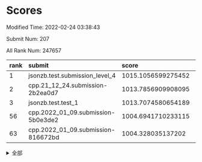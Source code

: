 # Scores

Modified Time: 2022-02-24 03:38:43

Submit Num: 207

All Rank Num: 247657

| rank |               submit               |       score        |       sigma        | pk_num |
| :--- | :--------------------------------- | :----------------- | :----------------- | :----- |
| 1    | jsonzb.test.submission_level_4     | 1015.1056599275452 | 0.8379112275868587 | 4787   |
| 2    | cpp.21_12_24.submission-2b2ea0d7   | 1013.7856909908095 | 0.7888386560913002 | 4786   |
| 3    | jsonzb.test.test_1                 | 1013.7074580654189 | 0.8160951971649877 | 4781   |
| 56   | cpp.2022_01_09.submission-5b0e3de2 | 1004.6941710233115 | 0.7071395675540517 | 4784   |
| 63   | cpp.2022_01_09.submission-816672bd | 1004.328035137202  | 0.7087959280120497 | 4784   |


<details>
<summary>全部</summary>

| rank |                 submit                 |       score        |       sigma        | pk_num |
| :--- | :------------------------------------- | :----------------- | :----------------- | :----- |
| 1    | jsonzb.test.submission_level_4         | 1015.1056599275452 | 0.8379112275868587 | 4787   |
| 2    | cpp.21_12_24.submission-2b2ea0d7       | 1013.7856909908095 | 0.7888386560913002 | 4786   |
| 3    | jsonzb.test.test_1                     | 1013.7074580654189 | 0.8160951971649877 | 4781   |
| 4    | gobigger.level_3.submission_level_3_8  | 1012.4272260015158 | 0.786793326517088  | 4782   |
| 5    | gobigger.level_3.submission_level_3_39 | 1011.4456709967527 | 0.7822492339552692 | 4782   |
| 6    | gobigger.level_3.submission_level_3_11 | 1011.3546758183264 | 0.7898950898142851 | 4788   |
| 7    | gobigger.level_3.submission_level_3_25 | 1011.136664450758  | 0.8024608061778967 | 4787   |
| 8    | gobigger.level_3.submission_level_3_36 | 1010.9642623714573 | 0.7509225630207765 | 4786   |
| 9    | gobigger.level_3.submission_level_3_24 | 1010.9403166447614 | 0.7741643585286215 | 4786   |
| 10   | gobigger.level_3.submission_level_3_21 | 1010.846614610607  | 0.7804827686557179 | 4791   |
| 11   | gobigger.level_3.submission_level_3_42 | 1010.7667385732354 | 0.7761462543147629 | 4787   |
| 12   | gobigger.level_3.submission_level_3_47 | 1010.6345391904127 | 0.7634127665820066 | 4785   |
| 13   | gobigger.level_3.submission_level_3_38 | 1010.5827511772519 | 0.7810645690463995 | 4787   |
| 14   | gobigger.level_3.submission_level_3_14 | 1010.4238853452575 | 0.7539437106082425 | 4789   |
| 15   | gobigger.level_3.submission_level_3_34 | 1010.3851939127052 | 0.7678888505831484 | 4786   |
| 16   | gobigger.level_3.submission_level_3_26 | 1010.3089520701997 | 0.785800921388888  | 4784   |
| 17   | gobigger.level_3.submission_level_3_22 | 1010.2810969623118 | 0.7507484395583627 | 4785   |
| 18   | gobigger.level_3.submission_level_3_30 | 1010.2360753273928 | 0.7656647139249125 | 4781   |
| 19   | gobigger.level_3.submission_level_3_9  | 1010.1693473361155 | 0.7459046243528648 | 4785   |
| 20   | gobigger.level_3.submission_level_3_35 | 1010.1228430296853 | 0.7735470503781238 | 4790   |
| 21   | gobigger.level_3.submission_level_3_7  | 1010.1157528915977 | 0.7846447903417783 | 4786   |
| 22   | gobigger.level_3.submission_level_3_20 | 1010.0498800066064 | 0.7487031971216236 | 4785   |
| 23   | gobigger.level_3.submission_level_3_15 | 1009.9903070732253 | 0.7686476773168248 | 4789   |
| 24   | gobigger.level_3.submission_level_3_49 | 1009.8831614455097 | 0.7556584384948335 | 4785   |
| 25   | gobigger.level_3.submission_level_3_48 | 1009.8004903294882 | 0.761603892973718  | 4784   |
| 26   | gobigger.level_3.submission_level_3_41 | 1009.7936526386177 | 0.7623755513277403 | 4790   |
| 27   | gobigger.level_3.submission_level_3_33 | 1009.7924564865612 | 0.7579785002941726 | 4787   |
| 28   | gobigger.level_3.submission_level_3_1  | 1009.7898188488005 | 0.7558228650968452 | 4789   |
| 29   | gobigger.level_3.submission_level_3_13 | 1009.7525256758037 | 0.7445510559385615 | 4786   |
| 30   | gobigger.level_3.submission_level_3_46 | 1009.7301624748471 | 0.7501859043914436 | 4787   |
| 31   | gobigger.level_3.submission_level_3_43 | 1009.729520538466  | 0.7563215688551569 | 4784   |
| 32   | gobigger.level_3.submission_level_3_27 | 1009.6549626139597 | 0.7576786357977389 | 4784   |
| 33   | gobigger.level_3.submission_level_3_10 | 1009.643776748685  | 0.763367472906693  | 4785   |
| 34   | gobigger.level_3.submission_level_3_31 | 1009.6312824889123 | 0.7564341752256831 | 4787   |
| 35   | gobigger.level_3.submission_level_3_40 | 1009.6048711405139 | 0.7377951184621366 | 4787   |
| 36   | gobigger.level_3.submission_level_3_17 | 1009.5673153071551 | 0.7603890127234517 | 4787   |
| 37   | gobigger.level_3.submission_level_3_4  | 1009.5166899794432 | 0.762323523364079  | 4785   |
| 38   | gobigger.level_3.submission_level_3_32 | 1009.5137564183505 | 0.7535394640953156 | 4787   |
| 39   | gobigger.level_3.submission_level_3_16 | 1009.415240660463  | 0.7350665731141276 | 4787   |
| 40   | gobigger.level_3.submission_level_3_12 | 1009.3936346943055 | 0.7482581189822042 | 4786   |
| 41   | gobigger.level_3.submission_level_3_23 | 1009.2876973033215 | 0.7490312970434261 | 4790   |
| 42   | gobigger.level_3.submission_level_3_2  | 1009.2591275281904 | 0.7740614714201743 | 4786   |
| 43   | gobigger.level_3.submission_level_3_45 | 1009.1908599086096 | 0.7510935346553578 | 4784   |
| 44   | gobigger.level_3.submission_level_3_18 | 1009.176718588767  | 0.7379390970486527 | 4788   |
| 45   | gobigger.level_3.submission_level_3_28 | 1009.1223122275254 | 0.7272775339791249 | 4784   |
| 46   | gobigger.level_3.submission_level_3_37 | 1009.0200228891775 | 0.7604062481396581 | 4786   |
| 47   | gobigger.level_3.submission_level_3_5  | 1008.9469126961325 | 0.7441153970795542 | 4789   |
| 48   | gobigger.level_3.submission_level_3_3  | 1008.9293721724969 | 0.7393211381073483 | 4786   |
| 49   | gobigger.level_3.submission_level_3_6  | 1008.6953561359421 | 0.7460581761422858 | 4781   |
| 50   | gobigger.level_3.submission_level_3_0  | 1008.5427214903033 | 0.7432642058717975 | 4786   |
| 51   | gobigger.level_3.submission_level_3_29 | 1008.3835710075191 | 0.751338146986112  | 4777   |
| 52   | gobigger.level_3.submission_level_3_44 | 1007.9960270248976 | 0.7451353598524874 | 4790   |
| 53   | gobigger.level_3.submission_level_3_19 | 1007.793424008725  | 0.7339674738710132 | 4782   |
| 54   | gobigger.level_1.submission_level_1_23 | 1005.0393641117589 | 0.7229142442031317 | 4782   |
| 55   | gobigger.level_1.submission_level_1_26 | 1004.7344622253179 | 0.7220290420241572 | 4787   |
| 56   | cpp.2022_01_09.submission-5b0e3de2     | 1004.6941710233115 | 0.7071395675540517 | 4784   |
| 57   | gobigger.level_1.submission_level_1_43 | 1004.6888768569034 | 0.7126264898685067 | 4789   |
| 58   | gobigger.level_1.submission_level_1_28 | 1004.6485527074957 | 0.7051260797406576 | 4784   |
| 59   | gobigger.level_1.submission_level_1_0  | 1004.6378855489006 | 0.711086924607239  | 4785   |
| 60   | gobigger.level_1.submission_level_1_13 | 1004.5477781453717 | 0.7287935867591078 | 4784   |
| 61   | gobigger.level_1.submission_level_1_16 | 1004.5385675737998 | 0.719125311144903  | 4784   |
| 62   | gobigger.level_1.submission_level_1_29 | 1004.4833558337531 | 0.7221842827789866 | 4785   |
| 63   | cpp.2022_01_09.submission-816672bd     | 1004.328035137202  | 0.7087959280120497 | 4784   |
| 64   | gobigger.level_1.submission_level_1_48 | 1004.0592561661554 | 0.7069549789331532 | 4784   |
| 65   | gobigger.level_1.submission_level_1_3  | 1004.0196258450302 | 0.7247594586791439 | 4783   |
| 66   | gobigger.level_1.submission_level_1_2  | 1004.007569988454  | 0.717675157189393  | 4787   |
| 67   | gobigger.level_1.submission_level_1_5  | 1003.9732386028923 | 0.7155711270397119 | 4787   |
| 68   | gobigger.level_1.submission_level_1_31 | 1003.960997983962  | 0.7181105551019701 | 4785   |
| 69   | gobigger.level_1.submission_level_1_20 | 1003.9588407697352 | 0.7251040145629272 | 4783   |
| 70   | gobigger.level_1.submission_level_1_33 | 1003.9549359736617 | 0.7243885591999515 | 4786   |
| 71   | gobigger.level_1.submission_level_1_25 | 1003.8773088538992 | 0.7277120479498872 | 4789   |
| 72   | gobigger.level_1.submission_level_1_27 | 1003.8661222721778 | 0.7186965930688931 | 4782   |
| 73   | gobigger.level_1.submission_level_1_4  | 1003.6772305855898 | 0.7246840979260014 | 4788   |
| 74   | gobigger.level_1.submission_level_1_6  | 1003.617174215356  | 0.7183899354688986 | 4782   |
| 75   | gobigger.level_1.submission_level_1_44 | 1003.5992895689867 | 0.722116634452194  | 4784   |
| 76   | gobigger.level_1.submission_level_1_8  | 1003.5204331132354 | 0.7225790968659296 | 4789   |
| 77   | gobigger.level_1.submission_level_1_14 | 1003.4697549458233 | 0.7087850576565147 | 4789   |
| 78   | gobigger.level_1.submission_level_1_12 | 1003.4236670105936 | 0.7145516180805285 | 4785   |
| 79   | gobigger.level_1.submission_level_1_32 | 1003.3418973359447 | 0.7174606026595113 | 4783   |
| 80   | gobigger.level_1.submission_level_1_11 | 1003.3407056652237 | 0.7200430474913687 | 4785   |
| 81   | gobigger.level_1.submission_level_1_47 | 1003.312023571609  | 0.7159143116845099 | 4784   |
| 82   | gobigger.level_1.submission_level_1_39 | 1003.2796420725565 | 0.7220376823011981 | 4785   |
| 83   | gobigger.level_1.submission_level_1_46 | 1003.1596304805287 | 0.7202481826809083 | 4784   |
| 84   | gobigger.level_1.submission_level_1_36 | 1003.1073755979215 | 0.7226708552350942 | 4781   |
| 85   | gobigger.level_1.submission_level_1_49 | 1003.102655061243  | 0.7118307011593173 | 4788   |
| 86   | gobigger.level_1.submission_level_1_38 | 1003.0935360649983 | 0.7081254736823647 | 4785   |
| 87   | gobigger.level_1.submission_level_1_7  | 1003.0819459029541 | 0.7109976971618776 | 4785   |
| 88   | gobigger.level_1.submission_level_1_24 | 1003.0323804292701 | 0.7234236187107208 | 4791   |
| 89   | gobigger.level_1.submission_level_1_45 | 1003.0168449339837 | 0.7205903968276448 | 4787   |
| 90   | gobigger.level_1.submission_level_1_21 | 1002.9888191850763 | 0.7281560135373116 | 4788   |
| 91   | gobigger.level_1.submission_level_1_1  | 1002.9581297403314 | 0.7136336334602368 | 4786   |
| 92   | gobigger.level_1.submission_level_1_18 | 1002.9172376575459 | 0.7216449065613256 | 4783   |
| 93   | gobigger.level_1.submission_level_1_34 | 1002.9149245337828 | 0.7126832032525549 | 4785   |
| 94   | gobigger.level_1.submission_level_1_17 | 1002.8703743558311 | 0.7049678338022395 | 4783   |
| 95   | gobigger.level_1.submission_level_1_37 | 1002.870154312505  | 0.7149450969051641 | 4780   |
| 96   | gobigger.level_1.submission_level_1_15 | 1002.8199716119702 | 0.7149596890002012 | 4788   |
| 97   | gobigger.level_1.submission_level_1_9  | 1002.8155660706722 | 0.7156345705370083 | 4786   |
| 98   | gobigger.level_1.submission_level_1_35 | 1002.7988296448545 | 0.7255514766969379 | 4784   |
| 99   | gobigger.level_1.submission_level_1_22 | 1002.710783099363  | 0.7053134845047115 | 4782   |
| 100  | gobigger.level_1.submission_level_1_30 | 1002.7031409909715 | 0.7238655406830262 | 4785   |
| 101  | gobigger.level_1.submission_level_1_42 | 1002.6451998971125 | 0.7058905657547769 | 4779   |
| 102  | gobigger.level_1.submission_level_1_41 | 1002.519312672305  | 0.7100956291409167 | 4792   |
| 103  | gobigger.level_1.submission_level_1_10 | 1002.5048553875079 | 0.719133739780677  | 4787   |
| 104  | gobigger.level_1.submission_level_1_19 | 1002.1015130809573 | 0.7138318674046906 | 4788   |
| 105  | gobigger.level_1.submission_level_1_40 | 1001.9093098197186 | 0.7076337700639769 | 4783   |
| 106  | gobigger.random.submission_random_39   | 997.0714834620309  | 0.7068146104569967 | 4785   |
| 107  | gobigger.random.submission_random_12   | 997.0037199337241  | 0.7008589304511581 | 4791   |
| 108  | gobigger.random.submission_random_17   | 996.8863760884343  | 0.6991291053068136 | 4788   |
| 109  | gobigger.random.submission_random_22   | 996.8852078903525  | 0.7067950714368663 | 4786   |
| 110  | gobigger.random.submission_random_3    | 996.7775945422775  | 0.6972600402014658 | 4788   |
| 111  | gobigger.random.submission_random_15   | 996.7642617870098  | 0.7028102492433561 | 4786   |
| 112  | gobigger.random.submission_random_44   | 996.7520998836542  | 0.7035814866316609 | 4789   |
| 113  | gobigger.random.submission_random_6    | 996.4482693647575  | 0.6995315290471994 | 4784   |
| 114  | gobigger.random.submission_random_4    | 996.4407043949952  | 0.7146096215370099 | 4786   |
| 115  | gobigger.random.submission_random_40   | 996.4340866489182  | 0.7062934989034919 | 4788   |
| 116  | gobigger.random.submission_random_25   | 996.4225521526051  | 0.7096354542796427 | 4786   |
| 117  | gobigger.random.submission_random_28   | 996.4145824868598  | 0.7093454274465855 | 4783   |
| 118  | gobigger.random.submission_random_13   | 996.3440101944224  | 0.7238261031645108 | 4784   |
| 119  | gobigger.random.submission_random_26   | 996.3018490205536  | 0.7144199692466783 | 4784   |
| 120  | gobigger.random.submission_random_14   | 996.1415290172714  | 0.7116192500512843 | 4789   |
| 121  | gobigger.random.submission_random_19   | 996.1148915914308  | 0.7091070300080001 | 4786   |
| 122  | gobigger.random.submission_random_24   | 996.110513576901   | 0.6932183504765761 | 4782   |
| 123  | gobigger.random.submission_random_2    | 996.0431457154507  | 0.7185984957000486 | 4782   |
| 124  | gobigger.random.submission_random_21   | 996.0420536778494  | 0.708952009468893  | 4789   |
| 125  | gobigger.random.submission_random_43   | 996.0214311557553  | 0.7069716559370299 | 4787   |
| 126  | gobigger.random.submission_random_1    | 996.0160402221633  | 0.7306433769763064 | 4786   |
| 127  | gobigger.random.submission_random_42   | 996.0007372785542  | 0.7113666418409088 | 4782   |
| 128  | gobigger.random.submission_random_29   | 995.9991323336252  | 0.7290728210011966 | 4788   |
| 129  | gobigger.random.submission_random_30   | 995.9659788843192  | 0.6984783813880822 | 4787   |
| 130  | gobigger.random.submission_random_41   | 995.8469576764564  | 0.7130951751748047 | 4791   |
| 131  | gobigger.random.submission_random_48   | 995.8326008359747  | 0.7067591921946398 | 4786   |
| 132  | gobigger.random.submission_random_34   | 995.8292148887593  | 0.7168844992829558 | 4786   |
| 133  | gobigger.random.submission_random_5    | 995.8104670796612  | 0.6989897001587374 | 4785   |
| 134  | gobigger.random.submission_random_47   | 995.8040753831905  | 0.7182395119619522 | 4786   |
| 135  | gobigger.random.submission_random_9    | 995.7970769159831  | 0.7269269014233821 | 4785   |
| 136  | gobigger.random.submission_random_33   | 995.6592979599121  | 0.7041737225769386 | 4789   |
| 137  | gobigger.random.submission_random_45   | 995.5248465591     | 0.7195758906539975 | 4788   |
| 138  | gobigger.random.submission_random_38   | 995.5161423853557  | 0.7191210883060418 | 4785   |
| 139  | gobigger.random.submission_random_23   | 995.5064874176111  | 0.7195535473183184 | 4784   |
| 140  | gobigger.random.submission_random_7    | 995.501567861039   | 0.7161787798652858 | 4789   |
| 141  | gobigger.random.submission_random_27   | 995.434867023351   | 0.7217300141548649 | 4785   |
| 142  | gobigger.random.submission_random_32   | 995.3724716332395  | 0.7123318547379077 | 4785   |
| 143  | gobigger.random.submission_random_31   | 995.3249712917077  | 0.7252659326621992 | 4784   |
| 144  | gobigger.random.submission_random_16   | 995.3168897195475  | 0.7041229097156316 | 4785   |
| 145  | gobigger.random.submission_random_37   | 995.2299807621783  | 0.7203083565179088 | 4788   |
| 146  | gobigger.random.submission_random_49   | 995.169567320806   | 0.7155216336752149 | 4789   |
| 147  | gobigger.random.submission_random_0    | 995.061958570451   | 0.7287422632129869 | 4784   |
| 148  | gobigger.random.submission_random_36   | 995.0556695511549  | 0.7043637749253789 | 4787   |
| 149  | gobigger.random.submission_random_10   | 994.9897361061663  | 0.7103229239871218 | 4792   |
| 150  | gobigger.random.submission_random_35   | 994.9273471746011  | 0.7172716945936555 | 4787   |
| 151  | gobigger.random.submission_random_46   | 994.8885185330374  | 0.7268454418168286 | 4784   |
| 152  | gobigger.random.submission_random_20   | 994.8379858557015  | 0.7206738950205802 | 4786   |
| 153  | gobigger.random.submission_random_18   | 994.7835060433943  | 0.7321746601715546 | 4788   |
| 154  | gobigger.random.submission_random_8    | 994.3417251530054  | 0.7219927861369569 | 4787   |
| 155  | gobigger.random.submission_random_11   | 994.2773071333064  | 0.7157572927778924 | 4791   |
| 156  | gobigger.level_2.submission_level_2_21 | 993.9870674132505  | 0.7429595556834805 | 4781   |
| 157  | gobigger.level_2.submission_level_2_39 | 993.5476547260048  | 0.7215559579090765 | 4789   |
| 158  | gobigger.level_2.submission_level_2_0  | 993.4669030786907  | 0.7255300238391643 | 4784   |
| 159  | gobigger.level_2.submission_level_2_32 | 993.2238877275432  | 0.7324973482455173 | 4785   |
| 160  | gobigger.level_2.submission_level_2_22 | 993.1754856681235  | 0.7337452393946002 | 4784   |
| 161  | gobigger.level_2.submission_level_2_15 | 993.161328227605   | 0.7381130233052572 | 4782   |
| 162  | gobigger.level_2.submission_level_2_48 | 993.1099885113905  | 0.7290607420541133 | 4785   |
| 163  | gobigger.level_2.submission_level_2_14 | 993.0689959481751  | 0.7232331068443758 | 4787   |
| 164  | gobigger.level_2.submission_level_2_30 | 993.0372653034069  | 0.7269419021977445 | 4780   |
| 165  | gobigger.level_2.submission_level_2_12 | 992.9916552271877  | 0.7252566902881569 | 4787   |
| 166  | gobigger.level_2.submission_level_2_29 | 992.8478142612726  | 0.7475338670087268 | 4785   |
| 167  | gobigger.level_2.submission_level_2_27 | 992.7927337072163  | 0.7470677133850453 | 4784   |
| 168  | gobigger.level_2.submission_level_2_5  | 992.7089873958416  | 0.7304037333672356 | 4788   |
| 169  | gobigger.level_2.submission_level_2_19 | 992.7027612530434  | 0.7373578167752988 | 4788   |
| 170  | gobigger.level_2.submission_level_2_4  | 992.6576880841163  | 0.7399479387597478 | 4784   |
| 171  | gobigger.level_2.submission_level_2_44 | 992.6377094648162  | 0.7433700640474777 | 4784   |
| 172  | gobigger.level_2.submission_level_2_47 | 992.6296391604508  | 0.7332740192210981 | 4785   |
| 173  | gobigger.level_2.submission_level_2_26 | 992.5969337102924  | 0.7467607469791128 | 4790   |
| 174  | gobigger.level_2.submission_level_2_2  | 992.490043484453   | 0.7591878518350401 | 4785   |
| 175  | gobigger.level_2.submission_level_2_13 | 992.4882254979888  | 0.7601047499149798 | 4783   |
| 176  | gobigger.level_2.submission_level_2_24 | 992.3478811770416  | 0.745507239409031  | 4788   |
| 177  | gobigger.level_2.submission_level_2_28 | 992.2705611958089  | 0.7293472709756609 | 4781   |
| 178  | gobigger.level_2.submission_level_2_49 | 992.2169071339947  | 0.7418141578814208 | 4781   |
| 179  | gobigger.level_2.submission_level_2_35 | 992.1826696595115  | 0.742545762615419  | 4790   |
| 180  | gobigger.level_2.submission_level_2_8  | 992.1796185032276  | 0.7409235578808394 | 4786   |
| 181  | gobigger.level_2.submission_level_2_23 | 992.1622264175949  | 0.7338189308527696 | 4784   |
| 182  | gobigger.level_2.submission_level_2_18 | 992.0915864055195  | 0.747383387043283  | 4788   |
| 183  | gobigger.level_2.submission_level_2_25 | 991.9081576347064  | 0.7537925856421304 | 4788   |
| 184  | gobigger.level_2.submission_level_2_45 | 991.8796422674658  | 0.7615524566869804 | 4782   |
| 185  | gobigger.level_2.submission_level_2_37 | 991.7874407815178  | 0.7515977854100233 | 4783   |
| 186  | gobigger.level_2.submission_level_2_17 | 991.7163651287699  | 0.7435754449981704 | 4781   |
| 187  | gobigger.level_2.submission_level_2_9  | 991.6951875037909  | 0.7464922415509838 | 4785   |
| 188  | gobigger.level_2.submission_level_2_3  | 991.674970557135   | 0.748978535558318  | 4786   |
| 189  | gobigger.level_2.submission_level_2_36 | 991.6678285394725  | 0.7565181680655243 | 4791   |
| 190  | gobigger.level_2.submission_level_2_41 | 991.6649191284814  | 0.7430239653878787 | 4788   |
| 191  | gobigger.level_2.submission_level_2_40 | 991.6096587114771  | 0.75489686943512   | 4782   |
| 192  | gobigger.level_2.submission_level_2_46 | 991.6092492919614  | 0.7500870312857939 | 4784   |
| 193  | gobigger.level_2.submission_level_2_10 | 991.5849402882129  | 0.7351488735697586 | 4791   |
| 194  | gobigger.level_2.submission_level_2_16 | 991.5821889604389  | 0.736226493686635  | 4787   |
| 195  | gobigger.level_2.submission_level_2_42 | 991.5068673168491  | 0.7331578959301355 | 4786   |
| 196  | gobigger.level_2.submission_level_2_20 | 991.4735827445515  | 0.7398972280268589 | 4786   |
| 197  | gobigger.level_2.submission_level_2_11 | 991.4706201253955  | 0.7613428903878072 | 4784   |
| 198  | gobigger.level_2.submission_level_2_38 | 991.3546762157395  | 0.7546799838148562 | 4785   |
| 199  | gobigger.level_2.submission_level_2_31 | 991.210544045077   | 0.7701320480918896 | 4784   |
| 200  | gobigger.level_2.submission_level_2_7  | 991.16915508644    | 0.7670375250521654 | 4778   |
| 201  | gobigger.level_2.submission_level_2_33 | 991.0303002582372  | 0.7554251398296081 | 4788   |
| 202  | gobigger.level_2.submission_level_2_43 | 990.9670477654929  | 0.7383557731735368 | 4787   |
| 203  | gobigger.level_2.submission_level_2_1  | 990.8383851359802  | 0.748050123031777  | 4787   |
| 204  | gobigger.level_2.submission_level_2_34 | 990.6748419572373  | 0.7484023131693209 | 4785   |
| 205  | gobigger.level_2.submission_level_2_6  | 990.5966043695729  | 0.7650546958266221 | 4781   |
| 206  | gobigger.none.submission_none_0        | 976.7398794440425  | 1.3685385976858824 | 4787   |
| 207  | gobigger.none.submission_none_1        | 976.45303193035    | 1.3938369041940266 | 4786   |

</details>